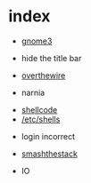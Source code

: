 # index

* [gnome3](gnome3.md)
 + hide the title bar
* [overthewire](overthewire.md)
 + narnia
* [shellcode](shellcode.md)
* [/etc/shells](shells.md)
 + login incorrect
* [smashthestack](smashthestack.md)
 + IO
